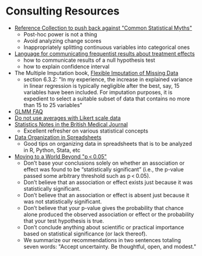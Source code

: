# Consulting Resources

- [Reference Collection to push back against "Common Statistical Myths"](https://discourse.datamethods.org/t/reference-collection-to-push-back-against-common-statistical-myths/1787)
    * Post-hoc power is not a thing
    * Avoid analyzing change scores
    * Inappropriately splitting continuous variables into categorical ones
- [Language for communicating frequentist results about treatment effects](https://discourse.datamethods.org/t/language-for-communicating-frequentist-results-about-treatment-effects/934)
    * how to communicate results of a null hypothesis test
    * how to explain confidence interval
- The Multiple Imputation book, [Flexible Imputation of Missing Data](https://stefvanbuuren.name/fimd/)
    * section 6.3.2: "In my experience, the increase in explained variance in linear regression is typically negligible after the best, say, 15 variables have been included. For imputation purposes, it is expedient to select a suitable subset of data that contains no more than 15 to 25 variables"
- [GLMM FAQ](https://bbolker.github.io/mixedmodels-misc/glmmFAQ.html)
- [Do not use averages with Likert scale data](https://bookdown.org/Rmadillo/likert/)
- [Statistics Notes in the British Medical Journal](https://www-users.york.ac.uk/~mb55/pubs/pbstnote.htm)
    * Excellent refresher on various statistical concepts
- [Data Organization in Spreadsheets](https://www.tandfonline.com/doi/full/10.1080/00031305.2017.1375989)
    * Good tips on organizing data in spreadsheets that is to be analyzed in R, Python, Stata, etc
- [Moving to a World Beyond "p < 0.05"](https://www.tandfonline.com/doi/full/10.1080/00031305.2019.1583913)
    * Don’t base your conclusions solely on whether an association or effect was found to be “statistically significant” (i.e., the p-value passed some arbitrary threshold such as p < 0.05).
    * Don’t believe that an association or effect exists just because it was statistically significant.
    * Don’t believe that an association or effect is absent just because it was not statistically significant.
    * Don’t believe that your p-value gives the probability that chance alone produced the observed association or effect or the probability that your test hypothesis is true.
    * Don’t conclude anything about scientific or practical importance based on statistical significance (or lack thereof).
    * We summarize our recommendations in two sentences totaling seven words: "Accept uncertainty. Be thoughtful, open, and modest."
